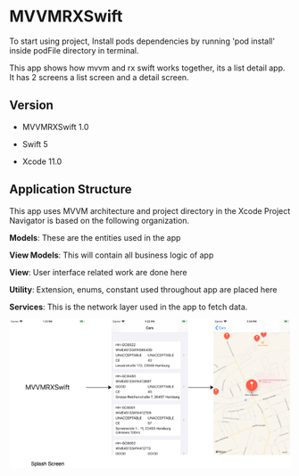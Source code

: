 # MVVMRXSwift
To start using project, Install pods dependencies by running 'pod install' inside podFile directory in terminal.

This app shows how mvvm and rx swift works together, its a list detail app. It has 2 screens a list screen and a detail screen.

## Version

* MVVMRXSwift 1.0

* Swift 5

* Xcode 11.0

## Application Structure
This app uses MVVM architecture and project directory in the Xcode Project Navigator is based on the following organization.

**Models**:  These are the entities used in the app

**View Models**:  This will contain all business logic of app

**View**:  User interface related work are done here

**Utility**:  Extension, enums, constant used throughout app are placed here

**Services**:  This is the network layer used in the app to fetch data.

![](/MVVMRXSwift/MVVMRXSwift/Images/App_flow.png)
